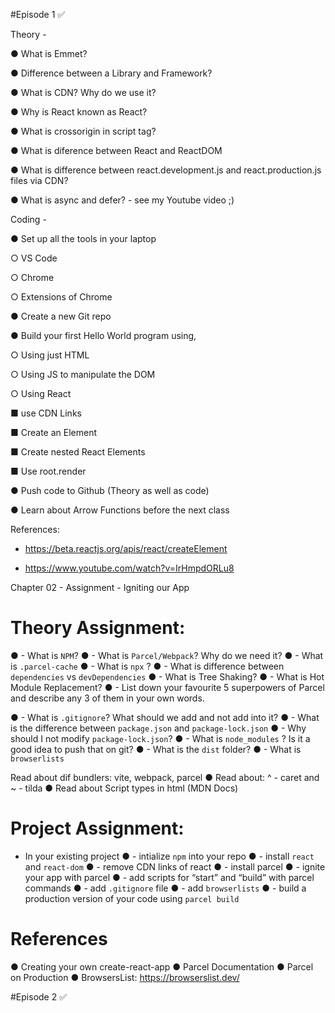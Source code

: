 
#Episode 1 ✅ 


Theory -

● What is Emmet? 

● Difference between a Library and Framework?

● What is CDN? Why do we use it?

● Why is React known as React?

● What is crossorigin in script tag?

● What is diference between React and ReactDOM

● What is difference between react.development.js and react.production.js files via CDN?

● What is async and defer? - see my Youtube video ;)


Coding -

● Set up all the tools in your laptop

○ VS Code

○ Chrome

○ Extensions of Chrome

● Create a new Git repo

● Build your first Hello World program using,

○ Using just HTML

○ Using JS to manipulate the DOM

○ Using React 

■ use CDN Links

■ Create an Element

■ Create nested React Elements

■ Use root.render

● Push code to Github (Theory as well as code)

● Learn about Arrow Functions before the next class



References:

- https://beta.reactjs.org/apis/react/createElement

- https://www.youtube.com/watch?v=IrHmpdORLu8





Chapter 02 - Assignment - Igniting our App

# Theory Assignment:
● - What is `NPM`?
● - What is `Parcel/Webpack`? Why do we need it?
● - What is `.parcel-cache`
● - What is `npx` ?
● - What is difference between `dependencies` vs `devDependencies`
● - What is Tree Shaking?
● - What is Hot Module Replacement?
● - List down your favourite 5 superpowers of Parcel and describe any 3 of them in your
own words.

● - What is `.gitignore`? What should we add and not add into it?
● - What is the difference between `package.json` and `package-lock.json`
● - Why should I not modify `package-lock.json`?
● - What is `node_modules` ? Is it a good idea to push that on git?
● - What is the `dist` folder?
● - What is `browserlists`

Read about dif bundlers: vite, webpack, parcel
● Read about: ^ - caret and ~ - tilda
● Read about Script types in html (MDN Docs)
# Project Assignment:
- In your existing project
● - intialize `npm` into your repo
● - install `react` and `react-dom`
● - remove CDN links of react
● - install parcel
● - ignite your app with parcel
● - add scripts for “start” and “build” with parcel commands
● - add `.gitignore` file
● - add `browserlists`
● - build a production version of your code using `parcel build`


# References
● Creating your own create-react-app
● Parcel Documentation
● Parcel on Production
● BrowsersList: https://browserslist.dev/



#Episode 2 ✅
